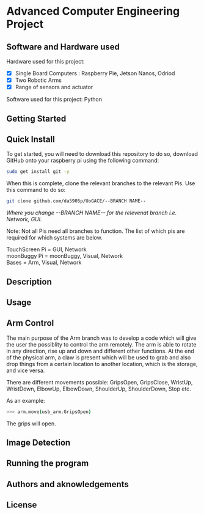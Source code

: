 # Advanced Computer Engineering Project

## Software and Hardware used
Hardware used for this project: 
 - [x] Single Board Computers : Raspberry Pie, Jetson Nanos, Odriod
 - [x] Two Robotic Arms
 - [x] Range of sensors and actuator
                                
Software used for this project: Python
## Getting Started

## Quick Install
To get started, you will need to download this repository to do so, download GitHub onto your raspberry pi using the following command:

```bash
sudo get install git -y
```
When this is complete, clone the relevant branches to the relevant Pis. Use this command to do so:
```bash
git clone github.com/da5905p/UoGACE/--BRANCH NAME--
```
*Where you change --BRANCH NAME-- for the relevenat branch i.e. Network, GUI.*

Note: Not all Pis need all branches to function. The list of which pis are required for which systems are below.

TouchScreen Pi = GUI, Network  
moonBuggy Pi = moonBuggy, Visual, Network  
Bases = Arm, Visual, Network  

## Description

## Usage

## Arm Control
The main purpose of the Arm branch was to develop a code which will give the user the possiblity to control the arm remotely. The arm is able to rotate in any direction, rise up and down and different other functions. At the end of the physical arm, a claw is present which will be used to grab and also drop things from a certain location to another location, which is the storage, and vice versa.

There are different movements possible: GripsOpen, GripsClose, WristUp, WristDown, ElbowUp, ElbowDown, ShoulderUp, ShoulderDown, Stop etc. 

As an example: 

```bash
>>> arm.move(usb_arm.GripsOpen)
```
The grips will open.

## Image Detection

## Running the program

## Authors and aknowledgements

## License
